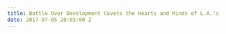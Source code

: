 ```yaml
---
title: Battle Over Development Covets the Hearts and Minds of L.A.'s
date: 2017-07-05 20:03:00 Z
---
```


